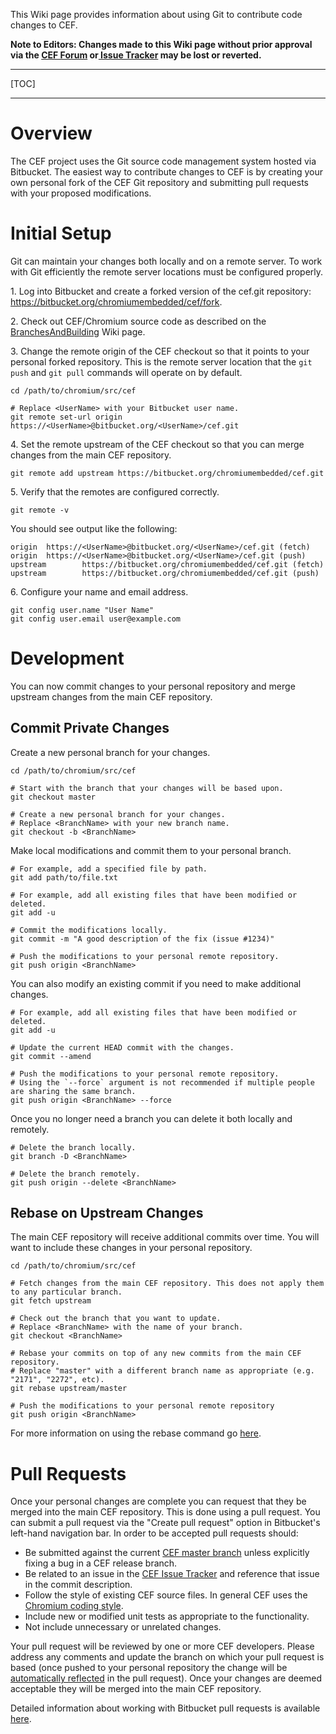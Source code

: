 This Wiki page provides information about using Git to contribute code changes to CEF.

**Note to Editors: Changes made to this Wiki page without prior approval via the [CEF Forum](http://magpcss.org/ceforum/) or[ Issue Tracker](https://bitbucket.org/chromiumembedded/cef/issues?status=new&status=open) may be lost or reverted.**

***
[TOC]
***

# Overview

The CEF project uses the Git source code management system hosted via Bitbucket. The easiest way to contribute changes to CEF is by creating your own personal fork of the CEF Git repository and submitting pull requests with your proposed modifications.

# Initial Setup

Git can maintain your changes both locally and on a remote server. To work with Git efficiently the remote server locations must be configured properly.

1\. Log into Bitbucket and create a forked version of the cef.git repository: https://bitbucket.org/chromiumembedded/cef/fork.

2\. Check out CEF/Chromium source code as described on the [BranchesAndBuilding](BranchesAndBuilding.md) Wiki page.

3\. Change the remote origin of the CEF checkout so that it points to your personal forked repository. This is the remote server location that the `git push` and `git pull` commands will operate on by default.

```
cd /path/to/chromium/src/cef

# Replace <UserName> with your Bitbucket user name.
git remote set-url origin https://<UserName>@bitbucket.org/<UserName>/cef.git
```

4\. Set the remote upstream of the CEF checkout so that you can merge changes from the main CEF repository.

```
git remote add upstream https://bitbucket.org/chromiumembedded/cef.git
```

5\. Verify that the remotes are configured correctly.

```
git remote -v
```

You should see output like the following:

```
origin  https://<UserName>@bitbucket.org/<UserName>/cef.git (fetch)
origin  https://<UserName>@bitbucket.org/<UserName>/cef.git (push)
upstream        https://bitbucket.org/chromiumembedded/cef.git (fetch)
upstream        https://bitbucket.org/chromiumembedded/cef.git (push)
```

6\. Configure your name and email address.

```
git config user.name "User Name"
git config user.email user@example.com
```

# Development

You can now commit changes to your personal repository and merge upstream changes from the main CEF repository.

## Commit Private Changes

Create a new personal branch for your changes.

```
cd /path/to/chromium/src/cef

# Start with the branch that your changes will be based upon.
git checkout master

# Create a new personal branch for your changes.
# Replace <BranchName> with your new branch name.
git checkout -b <BranchName>
```

Make local modifications and commit them to your personal branch.

```
# For example, add a specified file by path.
git add path/to/file.txt

# For example, add all existing files that have been modified or deleted.
git add -u

# Commit the modifications locally.
git commit -m "A good description of the fix (issue #1234)"

# Push the modifications to your personal remote repository.
git push origin <BranchName>
```

You can also modify an existing commit if you need to make additional changes.

```
# For example, add all existing files that have been modified or deleted.
git add -u

# Update the current HEAD commit with the changes.
git commit --amend

# Push the modifications to your personal remote repository.
# Using the `--force` argument is not recommended if multiple people are sharing the same branch.
git push origin <BranchName> --force
```

Once you no longer need a branch you can delete it both locally and remotely.

```
# Delete the branch locally.
git branch -D <BranchName>

# Delete the branch remotely.
git push origin --delete <BranchName>
```

## Rebase on Upstream Changes

The main CEF repository will receive additional commits over time. You will want to include these changes in your personal repository.

```
cd /path/to/chromium/src/cef

# Fetch changes from the main CEF repository. This does not apply them to any particular branch.
git fetch upstream

# Check out the branch that you want to update.
# Replace <BranchName> with the name of your branch.
git checkout <BranchName>

# Rebase your commits on top of any new commits from the main CEF repository.
# Replace "master" with a different branch name as appropriate (e.g. "2171", "2272", etc).
git rebase upstream/master

# Push the modifications to your personal remote repository
git push origin <BranchName>
```

For more information on using the rebase command go [here](https://www.atlassian.com/git/tutorials/merging-vs-rebasing/the-golden-rule-of-rebasing).

# Pull Requests

Once your personal changes are complete you can request that they be merged into the main CEF repository. This is done using a pull request. You can submit a pull request via the "Create pull request" option in Bitbucket's left-hand navigation bar. In order to be accepted pull requests should:

* Be submitted against the current [CEF master branch](https://bitbucket.org/chromiumembedded/cef/src/?at=master) unless explicitly fixing a bug in a CEF release branch.
* Be related to an issue in the [CEF Issue Tracker](https://bitbucket.org/chromiumembedded/cef/issues?status=new&status=open) and reference that issue in the commit description.
* Follow the style of existing CEF source files. In general CEF uses the [Chromium coding style](http://www.chromium.org/developers/coding-style).
* Include new or modified unit tests as appropriate to the functionality.
* Not include unnecessary or unrelated changes.

Your pull request will be reviewed by one or more CEF developers. Please address any comments and update the branch on which your pull request is based (once pushed to your personal repository the change will be [automatically reflected](https://blog.bitbucket.org/2014/04/22/bitbucket-now-auto-updates-pull-requests/) in the pull request). Once your changes are deemed acceptable they will be merged into the main CEF repository.

Detailed information about working with Bitbucket pull requests is available [here](https://confluence.atlassian.com/display/BITBUCKET/Work+with+pull+requests).

